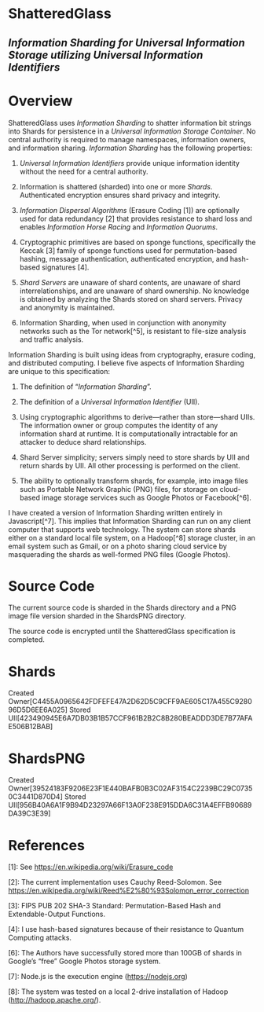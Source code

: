 ShatteredGlass
==============

_Information Sharding for Universal Information Storage utilizing Universal Information Identifiers_
----------------------------------------------------------------------------------------------------

Overview
========

ShatteredGlass uses *Information Sharding* to shatter information bit
strings into Shards for persistence in a *Universal Information Storage
Container*. No central authority is required to manage namespaces,
information owners, and information sharing. *Information Sharding* has
the following properties:

1)  *Universal Information Identifiers* provide unique information
    identity without the need for a central authority.

2)  Information is shattered (sharded) into one or more *Shards*.
    Authenticated encryption ensures shard privacy and integrity.

3)  *Information Dispersal Algorithms* (Erasure Coding [1]) are
    optionally used for data redundancy [2] that provides resistance to
    shard loss and enables *Information* *Horse Racing* and *Information
    Quorums*.

4)  Cryptographic primitives are based on sponge functions, specifically
    the Keccak [3] family of sponge functions used for permutation-based
    hashing, message authentication, authenticated encryption, and
    hash-based signatures [4].

5)  *Shard Servers* are unaware of shard contents, are unaware of shard
    interrelationships, and are unaware of shard ownership. No knowledge
    is obtained by analyzing the Shards stored on shard servers. Privacy
    and anonymity is maintained.

6)  Information Sharding, when used in conjunction with anonymity
    networks such as the Tor network[^5], is resistant to file-size
    analysis and traffic analysis.

Information Sharding is built using ideas from cryptography, erasure
coding, and distributed computing. I believe five aspects of
Information Sharding are unique to this specification:

1.  The definition of “*Information Sharding*”.

2.  The definition of a *Universal Information Identifier* (UII).

3.  Using cryptographic algorithms to derive—rather than
    store—shard UIIs. The information owner or group computes the
    identity of any information shard at runtime. It is computationally
    intractable for an attacker to deduce shard relationships.

4.  Shard Server simplicity; servers simply need to store shards by UII
    and return shards by UII. All other processing is performed on
    the client.

5.  The ability to optionally transform shards, for example, into image
    files such as Portable Network Graphic (PNG) files, for storage on
    cloud-based image storage services such as Google Photos or
    Facebook[^6].

I have created a version of Information Sharding written entirely in
Javascript[^7]. This implies that Information Sharding can run on any
client computer that supports web technology. The system can store
shards either on a standard local file system, on a Hadoop[^8] storage
cluster, in an email system such as Gmail, or on a photo sharing cloud
service by masquerading the shards as well-formed PNG files (Google
Photos).

Source Code
===========

The current source code is sharded in the Shards directory and a
PNG image file version sharded in the ShardsPNG directory.

The source code is encrypted until the ShatteredGlass specification
is completed.

Shards
======

Created Owner[C4455A0965642FDFEFE47A2D62D5C9CFF9AE605C17A455C928096D5D6EE6A025]
Stored UII[423490945E6A7DB03B1B57CCF961B2B2C8B280BEADDD3DE7B77AFAE506B12BAB]

ShardsPNG
=========

Created Owner[39524183F9206E23F1E440BAFB0B3C02AF3154C2239BC29C07350C3441D870D4]
Stored UII[956B40A6A1F9B94D23297A66F13A0F238E915DDA6C31A4EFFB90689DA39C3E39]

References
==========

[1]: See https://en.wikipedia.org/wiki/Erasure_code

[2]: The current implementation uses Cauchy Reed-Solomon. See https://en.wikipedia.org/wiki/Reed%E2%80%93Solomon_error_correction

[3]: FIPS PUB 202 SHA-3 Standard: Permutation-Based Hash and Extendable-Output Functions.

[4]: I use hash-based signatures because of their resistance to Quantum Computing attacks.

[5]: https://www.torproject.org/

[6]: The Authors have successfully stored more than 100GB of shards in Google’s “free” Google Photos storage system.

[7]: Node.js is the execution engine (https://nodejs.org)

[8]: The system was tested on a local 2-drive installation of Hadoop (http://hadoop.apache.org/).
